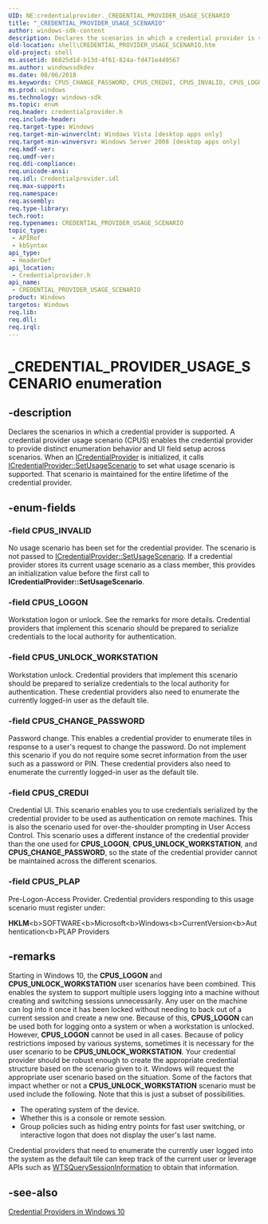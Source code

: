 ```yaml
---
UID: NE:credentialprovider._CREDENTIAL_PROVIDER_USAGE_SCENARIO
title: "_CREDENTIAL_PROVIDER_USAGE_SCENARIO"
author: windows-sdk-content
description: Declares the scenarios in which a credential provider is supported. A credential provider usage scenario (CPUS) enables the credential provider to provide distinct enumeration behavior and UI field setup across scenarios.
old-location: shell\CREDENTIAL_PROVIDER_USAGE_SCENARIO.htm
old-project: shell
ms.assetid: 86025d1d-b13d-4f61-824a-fd471e449567
ms.author: windowssdkdev
ms.date: 08/06/2018
ms.keywords: CPUS_CHANGE_PASSWORD, CPUS_CREDUI, CPUS_INVALID, CPUS_LOGON, CPUS_PLAP, CPUS_UNLOCK_WORKSTATION, CREDENTIAL_PROVIDER_USAGE_SCENARIO, CREDENTIAL_PROVIDER_USAGE_SCENARIO enumeration [Windows Shell], _CREDENTIAL_PROVIDER_USAGE_SCENARIO, credentialprovider/CPUS_CHANGE_PASSWORD, credentialprovider/CPUS_CREDUI, credentialprovider/CPUS_INVALID, credentialprovider/CPUS_LOGON, credentialprovider/CPUS_PLAP, credentialprovider/CPUS_UNLOCK_WORKSTATION, credentialprovider/CREDENTIAL_PROVIDER_USAGE_SCENARIO, shell.CREDENTIAL_PROVIDER_USAGE_SCENARIO, shell_CREDENTIAL_PROVIDER_USAGE_SCENARIO
ms.prod: windows
ms.technology: windows-sdk
ms.topic: enum
req.header: credentialprovider.h
req.include-header: 
req.target-type: Windows
req.target-min-winverclnt: Windows Vista [desktop apps only]
req.target-min-winversvr: Windows Server 2008 [desktop apps only]
req.kmdf-ver: 
req.umdf-ver: 
req.ddi-compliance: 
req.unicode-ansi: 
req.idl: Credentialprovider.idl
req.max-support: 
req.namespace: 
req.assembly: 
req.type-library: 
tech.root: 
req.typenames: CREDENTIAL_PROVIDER_USAGE_SCENARIO
topic_type:
 - APIRef
 - kbSyntax
api_type:
 - HeaderDef
api_location:
 - Credentialprovider.h
api_name:
 - CREDENTIAL_PROVIDER_USAGE_SCENARIO
product: Windows
targetos: Windows
req.lib: 
req.dll: 
req.irql: 
---
```


# _CREDENTIAL_PROVIDER_USAGE_SCENARIO enumeration


## -description


Declares the scenarios in which a credential provider is supported. A credential provider usage scenario (CPUS) enables the credential provider to provide distinct enumeration behavior and UI field setup across scenarios. When an <a href="https://msdn.microsoft.com/7ce6cd61-16d1-414e-b9b3-4929a65c0cc6">ICredentialProvider</a> is initialized, it calls <a href="https://msdn.microsoft.com/62577b41-e115-45df-9f9b-c5c282365a3e">ICredentialProvider::SetUsageScenario</a> to set what usage scenario is supported. That scenario is maintained for the entire lifetime of the credential provider.


## -enum-fields




### -field CPUS_INVALID

No usage scenario has been set for the credential provider. The scenario is not passed to <a href="https://msdn.microsoft.com/62577b41-e115-45df-9f9b-c5c282365a3e">ICredentialProvider::SetUsageScenario</a>. If a credential provider stores its current usage scenario as a class member, this provides an initialization value before the first call to <b>ICredentialProvider::SetUsageScenario</b>.


### -field CPUS_LOGON

Workstation logon or unlock. See the remarks for more details. Credential providers that implement this scenario should be prepared to serialize credentials to the local authority for authentication.


### -field CPUS_UNLOCK_WORKSTATION

Workstation unlock. Credential providers that implement this scenario should be prepared to serialize credentials to the local authority for authentication. These credential providers also need to enumerate the currently logged-in user as the default tile.


### -field CPUS_CHANGE_PASSWORD

Password change. This enables a credential provider to enumerate tiles in response to a user's request to change the password. Do not implement this scenario if you do not require some secret information from the user such as a password or PIN. These credential providers also need to enumerate the currently logged-in user as the default tile.


### -field CPUS_CREDUI

Credential UI. This scenario enables you to use credentials serialized by the credential provider to be used as authentication on remote machines. This is also the scenario used for over-the-shoulder prompting in User Access Control. This scenario uses a different instance of the credential provider than the one used for <b>CPUS_LOGON</b>, <b>CPUS_UNLOCK_WORKSTATION</b>, and <b>CPUS_CHANGE_PASSWORD</b>, so the state of the credential provider cannot be maintained across the different scenarios.


### -field CPUS_PLAP

Pre-Logon-Access Provider. Credential providers responding to this usage scenario must register under:  

                

<b>HKLM</b>\<b>SOFTWARE</b>\<b>Microsoft</b>\<b>Windows</b>\<b>CurrentVersion</b>\<b>Authentication</b>\<b>PLAP Providers</b>


## -remarks



Starting in Windows 10, the <b>CPUS_LOGON</b> and <b>CPUS_UNLOCK_WORKSTATION</b> user scenarios have been combined. This enables the system to support multiple users logging into a machine without creating and switching sessions unnecessarily. Any user on the machine can log into it once it has been locked without needing to back out of a current session and create a new one. Because of this, <b>CPUS_LOGON</b> can be used both for logging onto a system or when a workstation is unlocked. However, <b>CPUS_LOGON</b> cannot be used in all cases. Because of policy restrictions imposed by various systems, sometimes it is necessary for the user scenario to be <b>CPUS_UNLOCK_WORKSTATION</b>. Your credential provider should be robust enough to create the appropriate credential structure based on the scenario given to it. Windows will request the appropriate user scenario based on the situation. Some of the factors that impact whether or not a <b>CPUS_UNLOCK_WORKSTATION</b> scenario must be used include the following. Note that this is just a subset of possibilities.

<ul>
<li>The operating system of the device.</li>
<li>Whether this is a console or remote session.</li>
<li>Group policies such as hiding entry points for fast user switching, or interactive logon that does not display the user's last name.</li>
</ul>
Credential providers that need to enumerate the currently user logged into the system as the default tile can keep track of the current user or leverage APIs such as <a href="https://msdn.microsoft.com/d52345a4-0408-4ea9-ba71-349910143752">WTSQuerySessionInformation</a> to obtain that information.




## -see-also




<a href="https://msdn.microsoft.com/BCF69196-D4E4-41D0-B372-5000FD50164B">Credential Providers in Windows 10</a>
 

 


